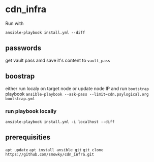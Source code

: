 # cdn_infra

Run with

`ansible-playbook install.yml --diff`

## passwords
get vault pass amd save it's content to  `vault_pass`

## boostrap
either run localy on target node or update node IP and run `bootstrap` playbook
`ansible-playbook --ask-pass --limit=cdn.psylogical.org bootstrap.yml`

### run playbook locally
`ansible-playbook install.yml -i localhost --diff`

## prerequisities
`apt update`
`apt install ansible git`
`git clone https://github.com/smowky/cdn_infra.git`
